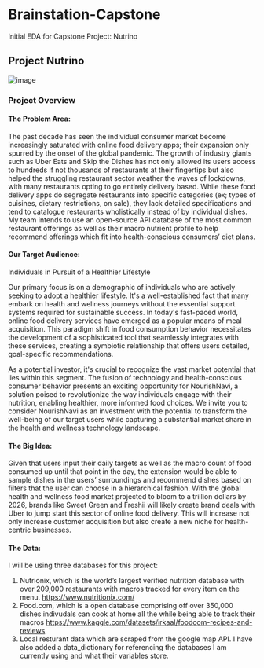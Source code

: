 # Brainstation-Capstone
Initial EDA for Capstone Project: Nutrino 

## Project Nutrino

<p align="center"> 
  
  ![image](https://github.com/RafayKhan2/Brainstation-Capstone/assets/144967604/0facb35c-efe1-4dc9-ba99-2539c86aebb3)

</p>

### Project Overview

#### The Problem Area:
The past decade has seen the individual consumer market become increasingly saturated with online
food delivery apps; their expansion only spurred by the onset of the global pandemic. The growth of
industry giants such as Uber Eats and Skip the Dishes has not only allowed its users access to hundreds if
not thousands of restaurants at their fingertips but also helped the struggling restaurant sector weather
the waves of lockdowns, with many restaurants opting to go entirely delivery based.
While these food delivery apps do segregate restaurants into specific categories (ex; types of cuisines,
dietary restrictions, on sale), they lack detailed specifications and tend to catalogue restaurants
wholistically instead of by individual dishes.
My team intends to use an open-source API database of the most common restaurant offerings as well
as their macro nutrient profile to help recommend offerings which fit into health-conscious consumers’
diet plans.

#### Our Target Audience:

Individuals in Pursuit of a Healthier Lifestyle

Our primary focus is on a demographic of individuals who are actively seeking to adopt a healthier lifestyle. It's a well-established fact that many embark on health and wellness journeys without the essential support systems required for sustainable success. In today's fast-paced world, online food delivery services have emerged as a popular means of meal acquisition. This paradigm shift in food consumption behavior necessitates the development of a sophisticated tool that seamlessly integrates with these services, creating a symbiotic relationship that offers users detailed, goal-specific recommendations.

As a potential investor, it's crucial to recognize the vast market potential that lies within this segment. The fusion of technology and health-conscious consumer behavior presents an exciting opportunity for NourishNavi, a solution poised to revolutionize the way individuals engage with their nutrition, enabling healthier, more informed food choices. We invite you to consider NourishNavi as an investment with the potential to transform the well-being of our target users while capturing a substantial market share in the health and wellness technology landscape.

#### The Big Idea:
Given that users input their daily targets as well as the macro count of food consumed up until that point
in the day, the extension would be able to sample dishes in the users’ surroundings and recommend
dishes based on filters that the user can choose in a hierarchical fashion. With the global health and wellness food market projected to bloom to a trillion dollars by 2026, brands like Sweet Green and Freshii will likely create brand deals with Uber to jump start this sector of online
food delivery. This will increase not only increase customer acquisition but also create a new niche for
health-centric businesses.

#### The Data:
I will be using three databases for this project: 
1) Nutrionix, which is the world’s largest verified nutrition database with over 209,000 restaurants with macros tracked for every item on the menu. https://www.nutritionix.com/
2) Food.com, which is a open database comprising off over 350,000 dishes indivudals can cook at home all the while being able to track their macros
https://www.kaggle.com/datasets/irkaal/foodcom-recipes-and-reviews
3) Local resturant data which are scraped from the google map API. 
I have also added a data_dictionary for referencing the databases I am currently using and what their variables store.
